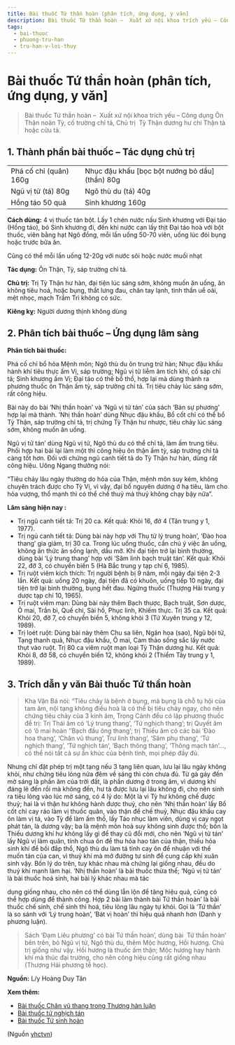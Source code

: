 ```yaml
---
title: Bài thuốc Tứ thần hoàn (phân tích, ứng dụng, y văn]
description: Bài thuốc Tứ thần hoàn –  Xuất xứ nội khoa trích yếu – Công dụng Ôn Thận noãn Tỳ, cố trường chỉ tả, Chủ trị  Tỳ Thận dương hư chi Thận tả hoặc cửu tả.
tags:
  - bai-thuoc
  - phuong-tru-han
  - tru-han-v-loi-thuy
---
```


# Bài thuốc Tứ thần hoàn (phân tích, ứng dụng, y văn] 

> Bài thuốc Tứ thần hoàn –  Xuất xứ nội khoa trích yếu – Công dụng Ôn Thận noãn Tỳ, cố trường chỉ tả, Chủ trị  Tỳ Thận dương hư chi Thận tả hoặc cửu tả.

## 1. Thành phần bài thuốc – Tác dụng chủ trị

|  |  |
| --- | --- |
| Phá cố chỉ (quân) 160g | Nhục đậu khấu [bọc bột nướng bỏ dầu] (thần) 80g |
| Ngũ vị tử (tá) 80g | Ngô thù du (tá) 40g |
| Hồng táo 50 quả | Sinh khương 160g |

**Cách dùng:** 4 vị thuốc tán bột. Lấy 1 chén nước nấu Sinh khương với Đại táo (Hồng táo), bỏ Sinh khương đi, đến khi nước cạn lấy thịt Đại táo hoà với bột thuốc, viên bằng hạt Ngô đồng, mỗi lần uống 50-70 viên, uống lúc đói bụng hoặc trước bữa ăn.

Cũng có thể mỗi lần uống 12-20g với nước sôi hoặc nước muối nhạt

**Tác dụng:** Ôn Thận, Tỳ, sáp trường chỉ tả. 

**Chủ trị:** Trị Tỳ Thận hư hàn, đại tiện lúc sáng sớm, không muốn ăn uống, ăn không tiêu hoá, hoặc bụng, thắt lưng đau, chân tay lạnh, tinh thần uể oải, mệt nhọc, mạch Trầm Trì không có sức.

**Kiêng kỵ:** Người dương thịnh không dùng

## 2. Phân tích bài thuốc – Ứng dụng lâm sàng

**Phân tích bài thuốc:**

Phá cố chỉ bổ hỏa Mệnh môn; Ngô thù du ôn trung trừ hàn; Nhục đậu khấu hành khí tiêu thực ấm Vị, sáp trường; Ngũ vị tử liễm âm tích khí, cố sáp chỉ tả; Sinh khương ấm Vị; Đại táo có thế bổ thổ, hợp lại mà dùng thành ra phương thuốc ôn Thận ấm tỳ, sáp trường chỉ tả. Trị tiêu chảy lúc sáng sớm, rất công hiệu.

Bài này do bài ‘Nhị thần hoàn’ và ‘Ngũ vị tử tán’ của sách ‘Bản sự phương’ hợp lại mà thành. ‘Nhị thần hoàn’ dùng Nhục đậu khấu, Bổ cốt chỉ có thể bổ Tỳ Thận, sáp trường chỉ tả, trị chứng Tỳ Thận hư nhược, tiêu chảy lúc sáng sớm, không muốn ăn uống.

Ngũ vị tử tán’ dùng Ngũ vị tử, Ngô thù du có thể chỉ tả, làm ấm trung tiêu. Phối hợp hai bài lại làm một thì công hiệu ôn thận ấm tỳ, sáp trường chỉ tả càng tốt hơn. Đối với chứng ngũ canh tiết tả do Tỳ Thận hư hàn, dùng rất công hiệu. Uông Ngang thường nói:

“Tiêu chảy lâu ngày thường do hỏa của Thận, mệnh môn suy kém, không chuyên trách được cho Tỳ Vị, vì vậy, đại bổ nguyên dương ở hạ tiêu, làm cho hỏa vượng, thổ mạnh thì có thể chế thuỷ mà thuỷ không chạy bậy nữa”.

**Lâm sàng hiện nay :**

* Trị ngũ canh tiết tả: Trị 20 ca. Kết quả: Khỏi 16, đở 4 (Tân trung y 1, 1977).
* Trị ngủ canh tiết tả: Dùng bài này hợp với Thụ tử lý trung hoàn’, ‘Đào hoa thang’ gia giảm, trị 30 ca. Trong lúc uống thuốc, cần chú ý việc ăn uống, không ăn thức ăn sống lạnh, dầu mỡ. Khi đại tiện trở lại bình thường, dùng bài ‘Lý trung thang’ hợp với ‘Sâm linh bạch truật tán’. Kết quả: Khỏi 22, đỡ 3, có chuyển biến 5 (Hà Bắc trung y tạp chí 6, 1985).
* Trị ruột viêm kích thích: Trị người bệnh bị 9 năm, mỗi ngày đại tiện 2-3 lần. Kết quả: uống 20 ngày, đại tiện đã có khuôn, uống tiếp 10 ngày, đại tiện trở lại bình thường, bụng hết đau. Ngừng thuốc (Thượng Hải trung y dược tạp chí 10, 1965).
* Trị ruột viêm mạn: Dùng bài này thêm Bạch thược, Bạch truật, Sơn dược, Ô mai, Trần bì, Quế chi, Sài hồ, Phục linh, Khiếm thực. Trị 35 ca. Kết quả: Khỏi 20, đỡ 7, có chuyển biến 5, không khỏi 3 (Tứ Xuyên trung y 12, 1989).
* Trị loét ruột: Dùng bài này thêm Chu sa liên, Ngân hoa (sao), Ngũ bội tử, Tạng thanh quả, Nhục đậu khấu, Ô mai, Cam thảo sống sắc lấy nước thụt vào ruột. Trị 80 ca viêm ruột mạn loại Tỳ Thận dương hư. Kết quả: Khỏi 8, đỡ 58, có chuyển biến 12, không khỏi 2 (Thiểm Tây trung y 1, 1989).

## 3. Trích dẫn y văn Bài thuốc Tứ thần hoàn

> Kha Vận Bá nói: “Tiêu chảy là bệnh ở bụng, mà bụng là chỗ tụ hội của tam âm, nộỉ tạng không điều hoà là có thể bị tiêu chảy ngay, cho nên chứng tiêu chảy của 3 kinh âm, Trọng Cảnh đểu có lập phương thuốc để trị: Trị Thái âm có ‘Lý trung thang’, ‘Tứ nghịch thang’; trị Quyết âm có ‘ô mai hoàn ‘’Bạch đầu ông thang’; trị Thiếu âm có các bài ‘Đào hoa thang’, ‘Chân vũ thung’, Trư linh thang’, ‘Sâm phụ thang’, ‘Tứ nghịch thang’, ‘Tứ nghịch tán’, ‘Bạch thông thang’, ‘Thông mạch tán’…, có thể nói tất cả sự ẩn khúc của bệnh tình, mọi phép đầy đủ.

Nhưng chỉ đặt phép trị một tạng nếu 3 tạng liên quan, lưu lại lâu ngày không khỏi, như chứng tiêu lỏng nửa đêm về sáng thì còn chưa đủ. Từ gà gáy đến mờ sáng là phần âm của trời đất, là phần dương ở trong âm, vì dương khí đáng lẽ đến rồi mà không đến, hư tà được lưu lại lâu không đi, cho nên sinh ra tiêu lỏng vào lúc mờ sáng, có 4 lý do: Một là vì Tỳ hư không chế được thuỷ; hai là vì thận hư không hành được thuỷ, cho nên ‘Nhị thần hoàn’ lấy Bổ cốt chỉ cay ráo làm vị thuốc quân, vào thận để chế thuỷ, Nhục đậu khấu cay ôn làm vị tá, vào Tỳ để làm ấm thổ, lấy Táo nhục làm viên, dùng vị cay ngọt phát tán, là dương vậy; ba là mệnh môn hoả suy không sinh được thổ; bốn là Thiếu dương khí hư không lấy gì để thay cũ đổi mới, cho nên ‘Ngũ vị tử tán’ lấy Ngũ vị làm quân, tính chua ôn để thu hỏa hao tán của thận, thiếu hỏa sinh khí để bồi đắp thổ, Ngô thù du làm tá tính cay ôn để nhuận với thế muốn tán của can, vì thuỷ khí mà mở đường tư sinh để cung cấp khí xuân sinh vậy. Bốn lý do trên, tuy khác nhau mà chứng lại giống nhau, đều do thuỷ khí mạnh làm hại. ‘Nhị thần hoàn’ là bài thuốc thừa thế; ‘Ngũ vị tử tán’ là bài thuốc hoá sinh, hai bài lý khác nhau mà tác

dụng giống nhau, cho nên có thể dùng lẫn lộn để tăng hiệu quả, cũng có thể hợp dùng để thành công. Hợp 2 bài làm thành bài Tứ thần hoàn’ là bài thuốc chế sinh, chế sinh thì hoá, tiêu lỏng lâu ngày tự khỏi. Gọi là ‘Tứ thần’ là so sánh với ‘Lý trung hoàn’, ‘Bát vị hoàn’ thì hiệu quả nhanh hơn (Danh y phương luận).

>Sách ‘Đạm Liêu phương’ có bài Tứ thần hoàn’, dùng bài  Tứ thần hoàn’ bên trên, bỏ Ngũ vị tử, Ngô thù du, thêm Mộc hương, Hồi hương. Chủ trị giống như vậy. Hồi hương là thuốc ấm thận; Mộc hương hay hành khí mà thúc đại trường, cho nên công hiệu cũng rất giống nhau (Thượng Hải phương tễ học).

**Nguồn:** L/y Hoàng Duy Tân

**Xem thêm:**

* [Bài thuốc Chân vũ thang trong Thương hàn luận](/yhctvn/wp-admin/post.php?post=5739&action=edit)
* [Bài thuốc tứ nghịch tán](/yhctvn/bai-thuoc-tu-nghich-tan)
* [Bài thuốc Tứ sinh hoàn](/yhctvn/bai-thuoc-tu-sinh-hoan)

(Nguồn <a href="https://yhctvn.com/bai-thuoc-tu-than-hoan/" target="_blank">yhctvn</a>)
